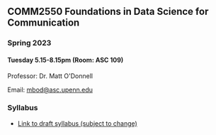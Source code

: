 
## COMM2550 Foundations in Data Science for Communication

### Spring 2023

#### Tuesday 5.15-8.15pm (Room: ASC 109)



Professor: Dr. Matt O'Donnell 

Email: mbod@asc.upenn.edu




### Syllabus

* [Link to draft syllabus (subject to change)](syllabus.md)

